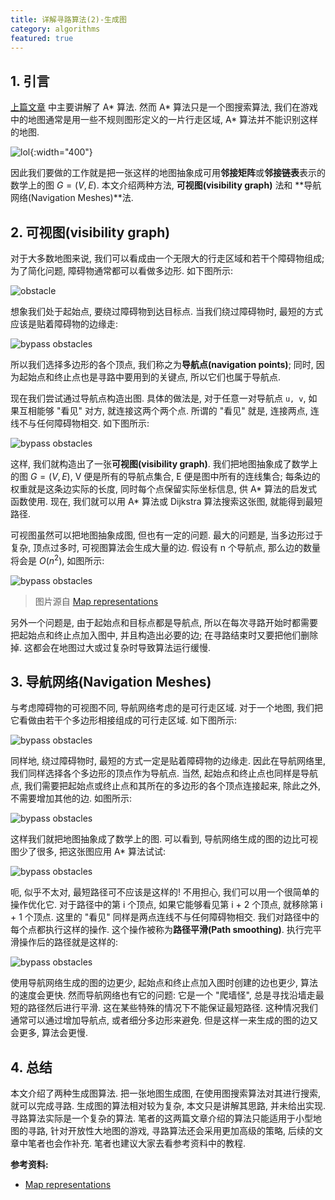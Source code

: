 ```yaml
---
title: 详解寻路算法(2)-生成图
category: algorithms
featured: true
---
```

## 1. 引言
[上篇文章](/algorithms/2019/09/22/pathfinding-graph-search.html) 中主要讲解了 A* 算法. 然而 A* 算法只是一个图搜索算法, 我们在游戏中的地图通常是用一些不规则图形定义的一片行走区域, A* 算法并不能识别这样的地图.

![lol](/assets/images/pathfinding-gen-graph_1.jpeg){:width="400"}

因此我们要做的工作就是把一张这样的地图抽象成可用**邻接矩阵**或**邻接链表**表示的数学上的图 $G=(V,E)$. 本文介绍两种方法, **可视图(visibility graph)** 法和 **导航网络(Navigation Meshes)**法.

## 2. 可视图(visibility graph)
对于大多数地图来说, 我们可以看成由一个无限大的行走区域和若干个障碍物组成; 为了简化问题, 障碍物通常都可以看做多边形. 如下图所示:

![obstacle](/assets/images/pathfinding-gen-graph_2.png)

想象我们处于起始点, 要绕过障碍物到达目标点. 当我们绕过障碍物时, 最短的方式应该是贴着障碍物的边缘走:

![bypass obstacles](/assets/images/pathfinding-gen-graph_3.png)

所以我们选择多边形的各个顶点, 我们称之为**导航点(navigation points)**; 同时, 因为起始点和终止点也是寻路中要用到的关键点, 所以它们也属于导航点.

现在我们尝试通过导航点构造出图. 具体的做法是, 对于任意一对导航点 `u, v`, 如果互相能够 "看见" 对方, 就连接这两个两个点. 所谓的 "看见" 就是, 连接两点, 连线不与任何障碍物相交. 如下图所示:

![bypass obstacles](/assets/images/pathfinding-gen-graph_4.png)

这样, 我们就构造出了一张**可视图(visibility graph)**. 我们把地图抽象成了数学上的图 $G=(V,E)$, V 便是所有的导航点集合, E 便是图中所有的连线集合; 每条边的权重就是这条边实际的长度, 同时每个点保留实际坐标信息, 供 A* 算法的启发式函数使用. 现在, 我们就可以用 A* 算法或 Dijkstra 算法搜索这张图, 就能得到最短路径.

可视图虽然可以把地图抽象成图, 但也有一定的问题. 最大的问题是, 当多边形过于复杂, 顶点过多时, 可视图算法会生成大量的边. 假设有 n 个导航点, 那么边的数量将会是 $O(n^2)$, 如图所示:

![bypass obstacles](/assets/images/pathfinding-gen-graph_5.png)
> 图片源自 [Map representations](https://theory.stanford.edu/~amitp/GameProgramming/MapRepresentations.html)

另外一个问题是, 由于起始点和目标点都是导航点, 所以在每次寻路开始时都需要把起始点和终止点加入图中, 并且构造出必要的边; 在寻路结束时又要把他们删除掉. 这都会在地图过大或过复杂时导致算法运行缓慢.

## 3. 导航网络(Navigation Meshes)
与考虑障碍物的可视图不同, 导航网络考虑的是可行走区域. 对于一个地图, 我们把它看做由若干个多边形相接组成的可行走区域. 如下图所示:

![bypass obstacles](/assets/images/pathfinding-gen-graph_6.png)

同样地, 绕过障碍物时, 最短的方式一定是贴着障碍物的边缘走. 因此在导航网络里, 我们同样选择各个多边形的顶点作为导航点. 当然, 起始点和终止点也同样是导航点, 我们需要把起始点或终止点和其所在的多边形的各个顶点连接起来, 除此之外, 不需要增加其他的边. 如图所示:

![bypass obstacles](/assets/images/pathfinding-gen-graph_7.png)

这样我们就把地图抽象成了数学上的图. 可以看到, 导航网络生成的图的边比可视图少了很多, 把这张图应用 A* 算法试试:

![bypass obstacles](/assets/images/pathfinding-gen-graph_8.png)

呃, 似乎不太对, 最短路径可不应该是这样的! 不用担心, 我们可以用一个很简单的操作优化它. 对于路径中的第 i 个顶点, 如果它能够看见第 i + 2 个顶点, 就移除第 i + 1 个顶点. 这里的 "看见" 同样是两点连线不与任何障碍物相交. 我们对路径中的每个点都执行这样的操作. 这个操作被称为**路径平滑(Path smoothing)**. 执行完平滑操作后的路径就是这样的:

![bypass obstacles](/assets/images/pathfinding-gen-graph_9.png)

使用导航网络生成的图的边更少, 起始点和终止点加入图时创建的边也更少, 算法的速度会更快. 然而导航网络也有它的问题: 它是一个 "爬墙怪", 总是寻找沿墙走最短的路径然后进行平滑. 这在某些特殊的情况下不能保证最短路径. 这种情况我们通常可以通过增加导航点, 或者细分多边形来避免. 但是这样一来生成的图的边又会更多, 算法会更慢.

## 4. 总结
本文介绍了两种生成图算法. 把一张地图生成图, 在使用图搜索算法对其进行搜索, 就可以完成寻路. 生成图的算法相对较为复杂, 本文只是讲解其思路, 并未给出实现. 寻路算法实际是一个复杂的算法. 笔者的这两篇文章介绍的算法只能适用于小型地图的寻路, 针对开放性大地图的游戏, 寻路算法还会采用更加高级的策略, 后续的文章中笔者也会作补充. 笔者也建议大家去看参考资料中的教程.

**参考资料:**
- [Map representations](https://theory.stanford.edu/~amitp/GameProgramming/MapRepresentations.html)
